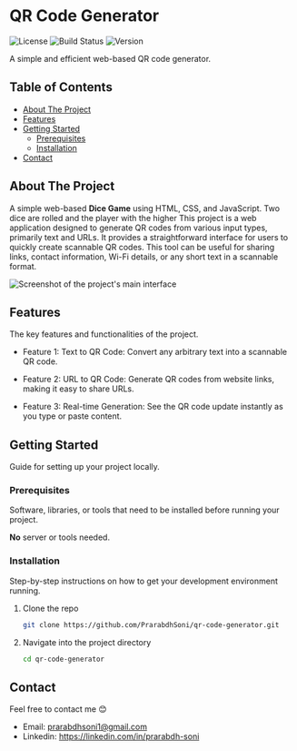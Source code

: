# QR Code Generator

![License](https://img.shields.io/badge/license-MIT-blue.svg) ![Build Status](https://img.shields.io/badge/build-passing-brightgreen.svg) ![Version](https://img.shields.io/badge/version-1.0.0-lightgrey.svg)

A simple and efficient web-based QR code generator.

## Table of Contents

- [About The Project](#about-the-project)
- [Features](#features)
- [Getting Started](#getting-started)
  - [Prerequisites](#prerequisites)
  - [Installation](#installation)
- [Contact](#contact)

## About The Project

A simple web-based **Dice Game** using HTML, CSS, and JavaScript. Two dice are rolled and the player with the higher This project is a web application designed to generate QR codes from various input types, primarily text and URLs. It provides a straightforward interface for users to quickly create scannable QR codes. This tool can be useful for sharing links, contact information, Wi-Fi details, or any short text in a scannable format.

![Screenshot of the project's main interface](./image.png)

## Features

The key features and functionalities of the project.

- Feature 1: Text to QR Code: Convert any arbitrary text into a scannable QR code.

- Feature 2: URL to QR Code: Generate QR codes from website links, making it easy to share URLs.

- Feature 3: Real-time Generation: See the QR code update instantly as you type or paste content.

## Getting Started

Guide for setting up your project locally.

### Prerequisites

Software, libraries, or tools that need to be installed before running your project.

**No** server or tools needed.

### Installation

Step-by-step instructions on how to get your development environment running.

1.  Clone the repo
    ```sh
    git clone https://github.com/PrarabdhSoni/qr-code-generator.git
    ```
2.  Navigate into the project directory
    ```sh
    cd qr-code-generator
    ```

## Contact

Feel free to contact me 😊

- Email: prarabdhsoni1@gmail.com
- Linkedin: https://linkedin.com/in/prarabdh-soni
